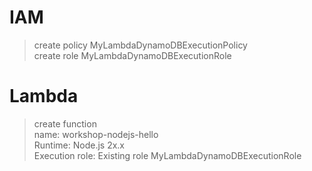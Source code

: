 # IAM
> create policy MyLambdaDynamoDBExecutionPolicy  
> create role MyLambdaDynamoDBExecutionRole

# Lambda
> create function  
> name: workshop-nodejs-hello  
> Runtime: Node.js 2x.x  
> Execution role: Existing role MyLambdaDynamoDBExecutionRole  
